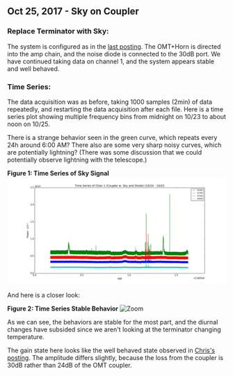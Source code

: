 ## Oct 25, 2017 - Sky on Coupler

### Replace Terminator with Sky:

The system is configured as in the [last
posting](../20171023_InvertChannels/index.md). The OMT+Horn is directed into the
amp chain, and the noise diode is connected to the 30dB port. We have continued
taking data on channel 1, and the system appears stable and well behaved.

### Time Series:

The data acquisition was as before, taking 1000 samples (2min) of data
repeatedly, and restarting the data acquisition after each file. Here is a time
series plot showing multiple frequency bins from midnight on 10/23 to about noon
on 10/25. 

There is a strange behavior seen in the green curve, which repeats every 24h
around 6:00 AM? There also are some very sharp noisy curves, which are
potentially lightning? (There was some discussion that we could potentially
observe lightning with the telescope.)

**Figure 1: Time Series of Sky Signal**
![Sky](TimeSeriesSky.png)

And here is a closer look:

**Figure 2: Time Series Stable Behavior**
![Zoom](ZoomedTSInvert.png)

As we can see, the behaviors are stable for the most part, and the diurnal
changes have subsided since we aren't looking at the terminator changing
temperature.

The gain state here looks like the well behaved state observed in [Chris's
posting](../20171004_state_changes/index.md). The amplitude differs slightly,
because the loss from the coupler is 30dB rather than 24dB of the OMT coupler.